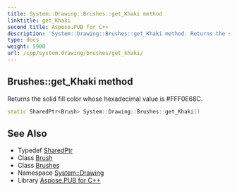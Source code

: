 ```yaml
---
title: System::Drawing::Brushes::get_Khaki method
linktitle: get_Khaki
second_title: Aspose.PUB for C++
description: 'System::Drawing::Brushes::get_Khaki method. Returns the solid fill color whose hexadecimal value is #FFF0E68C in C++.'
type: docs
weight: 5900
url: /cpp/system.drawing/brushes/get_khaki/
---
```

## Brushes::get_Khaki method


Returns the solid fill color whose hexadecimal value is #FFF0E68C.

```cpp
static SharedPtr<Brush> System::Drawing::Brushes::get_Khaki()
```

## See Also

* Typedef [SharedPtr](../../../system/sharedptr/)
* Class [Brush](../../brush/)
* Class [Brushes](../)
* Namespace [System::Drawing](../../)
* Library [Aspose.PUB for C++](../../../)
